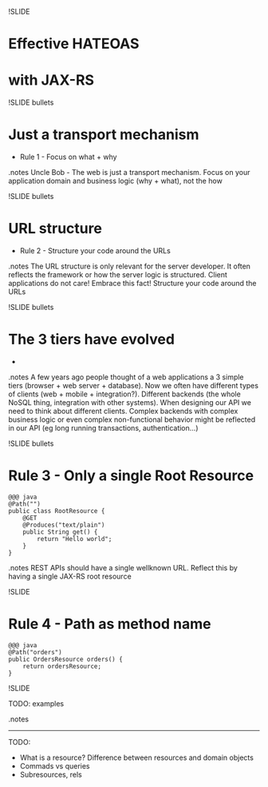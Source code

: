 !SLIDE 
# Effective HATEOAS #
# with JAX-RS #

!SLIDE bullets
# Just a transport mechanism #

* Rule 1 - Focus on what + why

.notes Uncle Bob - The web is just a transport mechanism. Focus on your application domain and business logic (why + what), not the how

!SLIDE bullets
# URL structure #

* Rule 2 - Structure your code around the URLs

.notes The URL structure is only relevant for the server developer. It often reflects the framework or how the server logic is structured. Client applications do not care!
Embrace this fact! Structure your code around the URLs

!SLIDE bullets
# The 3 tiers have evolved #

* 

.notes A few years ago people thought of a web applications a 3 simple tiers (browser + web server + database). Now we often have different types of clients (web + mobile + integration?). Different backends (the whole NoSQL thing, integration with other systems). 
When designing our API we need to think about different clients. Complex backends with complex business logic or even complex non-functional behavior might be reflected in our API (eg long running transactions, authentication...)

!SLIDE bullets
# Rule 3 - Only a single Root Resource #

    @@@ java
    @Path("")
    public class RootResource {
        @GET 
        @Produces("text/plain")
        public String get() {
            return "Hello world";
        }
    }

.notes REST APIs should have a single wellknown URL. Reflect this by having a single JAX-RS root resource

!SLIDE
# Rule 4 - Path as method name #

    @@@ java
    @Path("orders")
    public OrdersResource orders() {
        return ordersResource;
    }

!SLIDE

TODO: examples

.notes 

------------------------------

TODO:
* What is a resource? Difference between resources and domain objects
* Commads vs queries
* Subresources, rels

